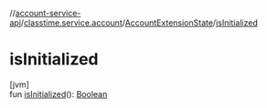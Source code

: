 //[account-service-api](../../../index.md)/[classtime.service.account](../index.md)/[AccountExtensionState](index.md)/[isInitialized](is-initialized.md)

# isInitialized

[jvm]\
fun [isInitialized](is-initialized.md)(): [Boolean](https://kotlinlang.org/api/latest/jvm/stdlib/kotlin/-boolean/index.html)
